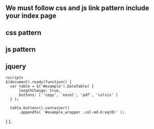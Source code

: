 ## We must follow css and js link pattern include your index page 
## css pattern
  <link rel="stylesheet" href="./css/bootstrap.min.css">
  <link rel="stylesheet" href="./css/dataTables.bootstrap5.min.css">
  <link rel="stylesheet" href="./css/buttons.bootstrap5.min.css">
  
## js pattern 
 <script src="./js/jquery-3.7.0.js"></script>
  <script src="./js/jquery.dataTables.min.js"></script>
  <script src="./js/dataTables.bootstrap5.min.js"></script>
  <script src="./js/dataTables.buttons.min.js"></script>
  <script src="./js/buttons.bootstrap5.min.js"></script>
  <script src="./js/jszip.min.js"></script>
  <script src="./js/pdfmake.min.js"></script>
  <script src="./js/vfs_fonts.js"></script>
  <script src="./js/buttons.html5.min.js"></script>
  <script src="./js/buttons.print.min.js"></script>

  ## jquery 
    <script>
    $(document).ready(function() {
      var table = $('#example').DataTable( {
          lengthChange: true,
          buttons: [ 'copy', 'excel', 'pdf', 'colvis' ]
      } );
   
      table.buttons().container()
          .appendTo( '#example_wrapper .col-md-6:eq(0)' );
  } );
  </script>
  
